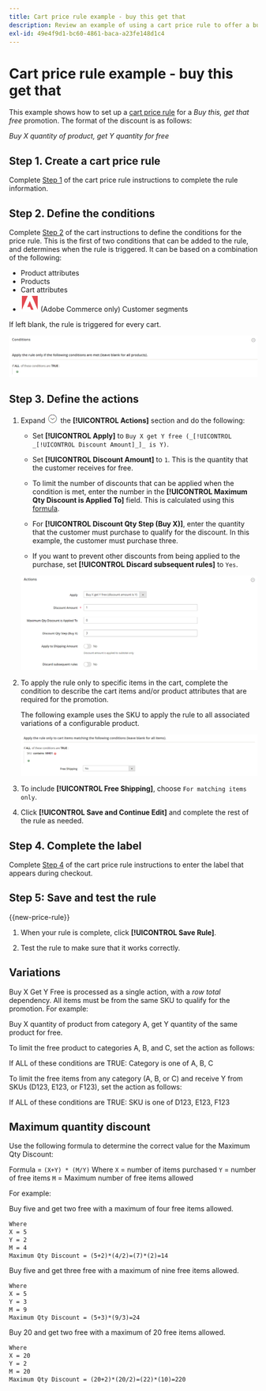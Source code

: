 ```yaml
---
title: Cart price rule example - buy this get that
description: Review an example of using a cart price rule to offer a buy-this-get-that promotion.
exl-id: 49e4f9d1-bc60-4861-baca-a23fe148d1c4
---
```

# Cart price rule example - buy this get that

This example shows how to set up a [cart price rule](price-rules-cart.md) for a _Buy this, get that free_ promotion. The format of the discount is as follows:

_Buy X quantity of product, get Y quantity for free_

## Step 1. Create a cart price rule

Complete [Step 1](price-rules-cart.md) of the cart price rule instructions to complete the rule information.

## Step 2. Define the conditions

Complete [Step 2](price-rules-cart.md) of the cart instructions to define the conditions for the price rule. This is the first of two conditions that can be added to the rule, and determines when the rule is triggered. It can be based on a combination of the following:

- Product attributes
- Products
- Cart attributes
- ![Adobe Commerce](../assets/adobe-logo.svg) (Adobe Commerce only) Customer segments

If left blank, the rule is triggered for every cart.

![Cart price rule - condition](./assets/buy-x-get-y-condition-default.png)<!-- zoom -->

## Step 3. Define the actions

1. Expand ![Expansion selector](../assets/icon-display-expand.png) the **[!UICONTROL Actions]** section and do the following:

   - Set **[!UICONTROL Apply]** to `Buy X get Y free (_[!UICONTROL _[!UICONTROL Discount Amount]_]_ is Y)`.

   - Set **[!UICONTROL Discount Amount]** to `1`. This is the quantity that the customer receives for free.

   - To limit the number of discounts that can be applied when the condition is met, enter the number in the **[!UICONTROL Maximum Qty Discount is Applied To]** field. This is calculated using this [formula](#maximum-quantity-discount).

   - For **[!UICONTROL Discount Qty Step (Buy X)]**, enter the quantity that the customer must purchase to qualify for the discount. In this example, the customer must purchase three.

   - If you want to prevent other discounts from being applied to the purchase, set **[!UICONTROL Discard subsequent rules]** to `Yes`.

   ![Cart price rule - buy 3 get 1 free](./assets/buy-3-get-1-actions.png)<!-- zoom -->

1. To apply the rule only to specific items in the cart, complete the condition to describe the cart items and/or product attributes that are required for the promotion.

   The following example uses the SKU to apply the rule to all associated variations of a configurable product.

   ![Cart price rule - condition for cart items](./assets/buy-3-get-1-actions-condition.png)<!-- zoom -->

1. To include **[!UICONTROL Free Shipping]**, choose `For matching items only`.

1. Click **[!UICONTROL Save and Continue Edit]** and complete the rest of the rule as needed.

## Step 4. Complete the label

Complete [Step 4](price-rules-cart.md) of the cart price rule instructions to enter the label that appears during checkout.

## Step 5: Save and test the rule

{{new-price-rule}}

1. When your rule is complete, click **[!UICONTROL Save Rule]**.

1. Test the rule to make sure that it works correctly.

## Variations

Buy X Get Y Free is processed as a single action, with a _row total_ dependency. All items must be from the same SKU to qualify for the promotion. For example:

   Buy X quantity of product from category A, get Y quantity of the same product for free.

To limit the free product to categories A, B, and C, set the action as follows:

   If ALL of these conditions are TRUE:
   Category is one of A, B, C

To limit the free items from any category (A, B, or C) and receive Y from SKUs (D123, E123, or F123), set the action as follows:

   If ALL of these conditions are TRUE:
   SKU is one of D123, E123, F123

## Maximum quantity discount

Use the following formula to determine the correct value for the Maximum Qty Discount:

   Formula = `(X+Y) * (M/Y)`
    Where
    `X` = number of items purchased
    `Y` = number of free items
    `M` = Maximum number of free items allowed

For example:

Buy five and get two free with a maximum of four free items allowed.

    Where
    X = 5
    Y = 2
    M = 4
    Maximum Qty Discount = (5+2)*(4/2)=(7)*(2)=14

Buy five and get three free with a maximum of nine free items allowed.

    Where
    X = 5
    Y = 3
    M = 9
    Maximum Qty Discount = (5+3)*(9/3)=24

Buy 20 and get two free with a maximum of 20 free items allowed.

    Where
    X = 20
    Y = 2
    M = 20
    Maximum Qty Discount = (20+2)*(20/2)=(22)*(10)=220
